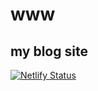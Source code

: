# www
## my blog site

[![Netlify Status](https://api.netlify.com/api/v1/badges/11c1757b-9c56-4f54-8a67-5cb36d9e9aa8/deploy-status)](https://app.netlify.com/sites/phylsix/deploys)